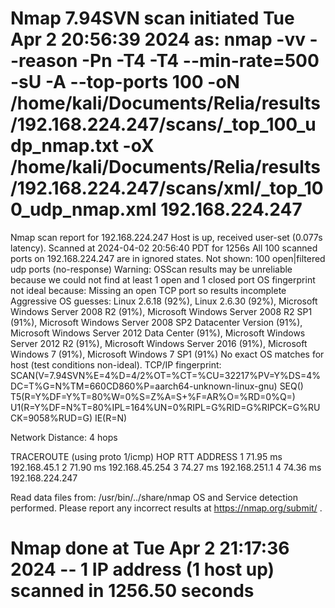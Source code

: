 # Nmap 7.94SVN scan initiated Tue Apr  2 20:56:39 2024 as: nmap -vv --reason -Pn -T4 -T4 --min-rate=500 -sU -A --top-ports 100 -oN /home/kali/Documents/Relia/results/192.168.224.247/scans/_top_100_udp_nmap.txt -oX /home/kali/Documents/Relia/results/192.168.224.247/scans/xml/_top_100_udp_nmap.xml 192.168.224.247
Nmap scan report for 192.168.224.247
Host is up, received user-set (0.077s latency).
Scanned at 2024-04-02 20:56:40 PDT for 1256s
All 100 scanned ports on 192.168.224.247 are in ignored states.
Not shown: 100 open|filtered udp ports (no-response)
Warning: OSScan results may be unreliable because we could not find at least 1 open and 1 closed port
OS fingerprint not ideal because: Missing an open TCP port so results incomplete
Aggressive OS guesses: Linux 2.6.18 (92%), Linux 2.6.30 (92%), Microsoft Windows Server 2008 R2 (91%), Microsoft Windows Server 2008 R2 SP1 (91%), Microsoft Windows Server 2008 SP2 Datacenter Version (91%), Microsoft Windows Server 2012 Data Center (91%), Microsoft Windows Server 2012 R2 (91%), Microsoft Windows Server 2016 (91%), Microsoft Windows 7 (91%), Microsoft Windows 7 SP1 (91%)
No exact OS matches for host (test conditions non-ideal).
TCP/IP fingerprint:
SCAN(V=7.94SVN%E=4%D=4/2%OT=%CT=%CU=32217%PV=Y%DS=4%DC=T%G=N%TM=660CD860%P=aarch64-unknown-linux-gnu)
SEQ()
T5(R=Y%DF=Y%T=80%W=0%S=Z%A=S+%F=AR%O=%RD=0%Q=)
U1(R=Y%DF=N%T=80%IPL=164%UN=0%RIPL=G%RID=G%RIPCK=G%RUCK=9058%RUD=G)
IE(R=N)

Network Distance: 4 hops

TRACEROUTE (using proto 1/icmp)
HOP RTT      ADDRESS
1   71.95 ms 192.168.45.1
2   71.90 ms 192.168.45.254
3   74.27 ms 192.168.251.1
4   74.36 ms 192.168.224.247

Read data files from: /usr/bin/../share/nmap
OS and Service detection performed. Please report any incorrect results at https://nmap.org/submit/ .
# Nmap done at Tue Apr  2 21:17:36 2024 -- 1 IP address (1 host up) scanned in 1256.50 seconds
